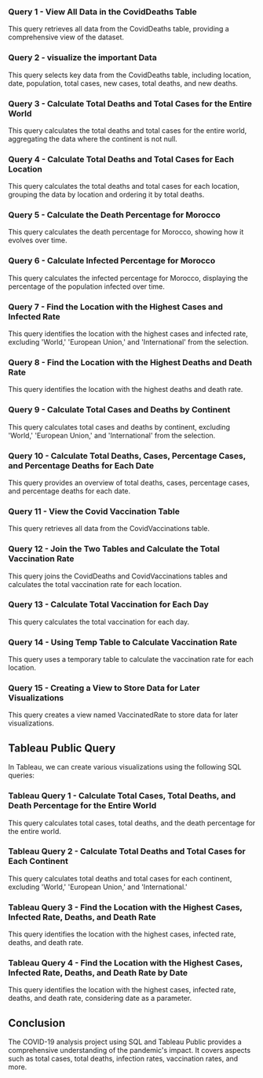 ### Query 1 - View All Data in the CovidDeaths Table

This query retrieves all data from the CovidDeaths table, providing a comprehensive view of the dataset.

### Query 2 - visualize the important Data

This query selects key data from the CovidDeaths table, including location, date, population, total cases, new cases, total deaths, and new deaths.

### Query 3 - Calculate Total Deaths and Total Cases for the Entire World

This query calculates the total deaths and total cases for the entire world, aggregating the data where the continent is not null.

### Query 4 - Calculate Total Deaths and Total Cases for Each Location

This query calculates the total deaths and total cases for each location, grouping the data by location and ordering it by total deaths.

### Query 5 - Calculate the Death Percentage for Morocco

This query calculates the death percentage for Morocco, showing how it evolves over time.

### Query 6 - Calculate Infected Percentage for Morocco

This query calculates the infected percentage for Morocco, displaying the percentage of the population infected over time.

### Query 7 - Find the Location with the Highest Cases and Infected Rate

This query identifies the location with the highest cases and infected rate, excluding 'World,' 'European Union,' and 'International' from the selection.

### Query 8 - Find the Location with the Highest Deaths and Death Rate

This query identifies the location with the highest deaths and death rate.

### Query 9 - Calculate Total Cases and Deaths by Continent

This query calculates total cases and deaths by continent, excluding 'World,' 'European Union,' and 'International' from the selection.

### Query 10 - Calculate Total Deaths, Cases, Percentage Cases, and Percentage Deaths for Each Date

This query provides an overview of total deaths, cases, percentage cases, and percentage deaths for each date.

### Query 11 - View the Covid Vaccination Table

This query retrieves all data from the CovidVaccinations table.

### Query 12 - Join the Two Tables and Calculate the Total Vaccination Rate

This query joins the CovidDeaths and CovidVaccinations tables and calculates the total vaccination rate for each location.

### Query 13 - Calculate Total Vaccination for Each Day

This query calculates the total vaccination for each day.

### Query 14 - Using Temp Table to Calculate Vaccination Rate

This query uses a temporary table to calculate the vaccination rate for each location.

### Query 15 - Creating a View to Store Data for Later Visualizations

This query creates a view named VaccinatedRate to store data for later visualizations.

## Tableau Public Query

In Tableau, we can create various visualizations using the following SQL queries:

### Tableau Query 1 - Calculate Total Cases, Total Deaths, and Death Percentage for the Entire World

This query calculates total cases, total deaths, and the death percentage for the entire world.

### Tableau Query 2 - Calculate Total Deaths and Total Cases for Each Continent

This query calculates total deaths and total cases for each continent, excluding 'World,' 'European Union,' and 'International.'

### Tableau Query 3 - Find the Location with the Highest Cases, Infected Rate, Deaths, and Death Rate

This query identifies the location with the highest cases, infected rate, deaths, and death rate.

### Tableau Query 4 - Find the Location with the Highest Cases, Infected Rate, Deaths, and Death Rate by Date

This query identifies the location with the highest cases, infected rate, deaths, and death rate, considering date as a parameter.

## Conclusion

The COVID-19 analysis project using SQL and Tableau Public provides a comprehensive understanding of the pandemic's impact. It covers aspects such as total cases, total deaths, infection rates, vaccination rates, and more.